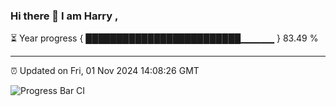 ### Hi there 👋 I am Harry , 

⏳ Year progress { █████████████████████████▁▁▁▁▁ } 83.49 %

---

⏰ Updated on Fri, 01 Nov 2024 14:08:26 GMT

![Progress Bar CI](https://github.com/duykhang68/duykhang68/workflows/Progress%20Bar%20CI/badge.svg)
